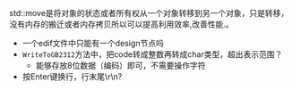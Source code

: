 std::move是将对象的状态或者所有权从一个对象转移到另一个对象，只是转移，没有内存的搬迁或者内存拷贝所以可以提高利用效率,改善性能.。







* 一个edif文件中只能有一个design节点吗
* `WriteToGB2312`方法中，把code转成整数再转成char类型，超出表示范围？
  * 能够存放8位数据（编码）即可，不需要操作字符
* 按Enter键换行，行末尾\r\n?









